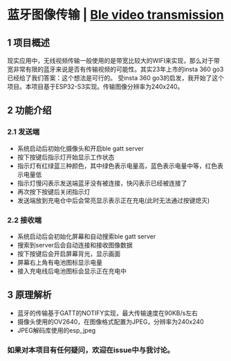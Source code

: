 # 蓝牙图像传输 | [Ble video transmission](./README-EN.md)

## 1 项目概述
现实应用中，无线视频传输一般使用的是带宽比较大的WIFI来实现，那么对于带宽非常有限的蓝牙来说是否有传输视频的可能性。其实23年上市的insta 360 go3已经给了我们答案：这个想法是可行的。
受insta 360 go3的启发，我开始了这个项目。本项目基于ESP32-S3实现。传输图像分辨率为240x240。

## 2 功能介绍
### 2.1 发送端
* 系统启动后初始化摄像头和开启ble gatt server
* 按下按键后指示灯开始显示工作状态
* 指示灯有红绿蓝三种颜色，其中绿色表示电量高，蓝色表示电量中等，红色表示电量低
* 指示灯慢闪表示发送端蓝牙没有被连接，快闪表示已经被连接了
* 再次按下按键后关闭指示灯
* 发送端放到充电仓中后会常亮显示表示正在充电(此时无法通过按键熄灭)

### 2.2 接收端
* 系统启动后会初始化屏幕和自动搜索ble gatt server
* 搜索到server后会自动连接和接收图像数据
* 按下按键后会开启屏幕背光，显示画面
* 屏幕右上角有电池图标显示电量
* 接入充电线后电池图标会显示正在充电中

## 3 原理解析
* 蓝牙的传输基于GATT的NOTIFY实现，最大传输速度在90KB/s左右
* 摄像头使用的OV2640，在图像格式配置为JPEG，分辨率为240x240
* JPEG解码库使用的esp_jpeg

### 如果对本项目有任何疑问，欢迎在issue中与我讨论。
